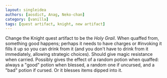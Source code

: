```yaml
---
layout: singleidea
authors: [aosdict, Anag, Neko-chan]
category: [vanilla]
tags: [quest artifact, knight, new artifact]
---
```

Change the Knight quest artifact to be the *Holy Grail*. When quaffed from, something good happens; perhaps it needs to have charges or #invoking it fills it up so you can drink from it (and you don't have to drink from it immediately, allowing strategic choices). Should give magic resistance when carried. Possibly gives the effect of a random potion when quaffed: always a "good" potion when blessed, a random one if uncursed, and a "bad" potion if cursed. Or it blesses items dipped into it.
